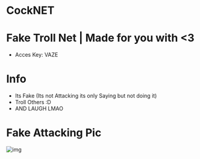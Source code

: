 # CockNET
# Fake Troll Net | Made for you with <3
- Acces Key: VAZE
# Info
- Its Fake (Its not Attacking its only Saying but not doing it)
- Troll Others :D
- AND LAUGH LMAO
# Fake Attacking Pic
![img](https://cdn.upload.systems/uploads/bmozwhhL.png)
